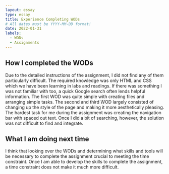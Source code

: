 ```yaml
---
layout: essay
type: essay
title: Experience Completing WODs
# All dates must be YYYY-MM-DD format!
date: 2022-01-31
labels:
  - WODs
  - Assignments
---
```


## How I completed the WODs

Due to the detailed instructions of the assignment, I did not find any of them particularly difficult. The required knowledge was only HTML and CSS which we have been learning in labs and readings. If there was something I was not familiar with too, a quick Google search often lends helpful information. The first WOD was quite simple with creating files and arranging simple tasks. The second and third WOD largely consisted of changing up the style of the page and making it more aesthetically pleasing. The hardest task for me during the assignment was creating the navigation bar with spaced out text. Once I did a bit of searching, however, the solution was not difficult to find and integrate. 

## What I am doing next time

I think that looking over the WODs and determining what skills and tools will be necessary to complete the assignment crucial to meeting the time constraint. Once I am able to develop the skills to complete the assignment, a time constraint does not make it much more difficult. 